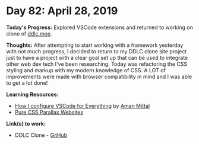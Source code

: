 # Day 82: April 28, 2019

**Today's Progress:** Explored VSCode extensions and returned to working on clone of [ddlc.moe](https://ddlc.moe).

**Thoughts:** After attempting to start working with a framework yesterday with not much progress, I decided to return to my DDLC clone site project just to have a project with a clear goal set up that can be used to integrate other web dev tech I've been researching. Today was refactoring the CSS styling and markup with my modern knowledge of CSS. A LOT of improvements were made with browser compatibility in mind and I was able to get a lot done!

**Learning Resources:**
* [How I configure VSCode for Everything](https://dev.to/amanhimself/how-i-configure-vscode-for-everything-23c9?utm_source=digest_mailer&utm_medium=email&utm_campaign=digest_email) by [Aman Mittal](https://dev.to/amanhimself)
* [Pure CSS Parallax Websites](https://keithclark.co.uk/articles/pure-css-parallax-websites/)

**Link(s) to work:**
* DDLC Clone - [GitHub](https://github.com/mccoyrjm/ddlc-clone)
